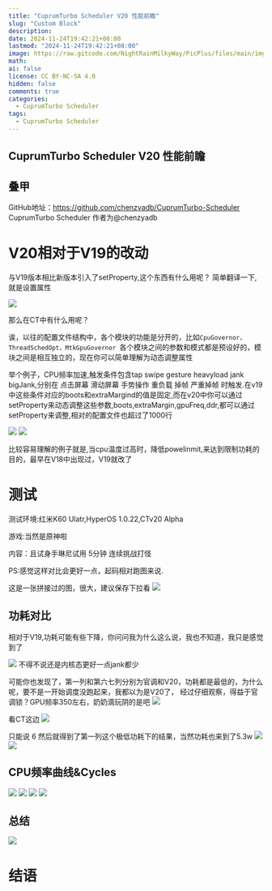```yaml
---
title: "CuprumTurbo Scheduler V20 性能前瞻"
slug: "Custom Block"
description: 
date: 2024-11-24T19:42:21+08:00
lastmod: "2024-11-24T19:42:21+08:00"
image: https://raw.gitcode.com/NightRainMilkyWay/PicPlus/files/main/img/107553243_p0.jpg
math: 
ai: false
license: CC BY-NC-SA 4.0
hidden: false
comments: true
categories:
  - CuprumTurbo Scheduler 
tags:
  - CuprumTurbo Scheduler
---
```

## CuprumTurbo Scheduler V20 性能前瞻
## 叠甲
GitHub地址：https://github.com/chenzyadb/CuprumTurbo-Scheduler
CuprumTurbo Scheduler 作者为@chenzyadb

# V20相对于V19的改动

与V19版本相比新版本引入了setProperty,这个东西有什么用呢？
简单翻译一下,就是设置属性

![](https://img.nightrainmilkyway.cn/img/202411241845647.png)

那么在CT中有什么用呢？

诶，以往的配置文件结构中，各个模块的功能是分开的，比如`CpuGovernor，ThreadSchedOpt，MtkGpuGovernor `各个模块之间的参数和模式都是预设好的，模块之间是相互独立的，现在你可以简单理解为动态调整属性

举个例子，CPU频率加速,触发条件包含tap swipe gesture heavyload jank bigJank,分别在 点击屏幕 滑动屏幕 手势操作 重负载 掉帧 严重掉帧 时触发.在v19中这些条件对应的boots和extraMargind的值是固定,而在v20中你可以通过setProperty来动态调整这些参数,boots,extraMargin,gpuFreq,ddr,都可以通过setProperty来调整,相对的配置文件也超过了1000行

![](https://img.nightrainmilkyway.cn/img/202411241855728.png)
![](https://img.nightrainmilkyway.cn/img/202411241859005.png)


比较容易理解的例子就是,当cpu温度过高时，降低powelinmit,来达到限制功耗的目的，最早在V18中出现过，V19就改了

# 测试

测试环境:红米K60 Ulatr,HyperOS 1.0.22,CTv20 Alpha

游戏:当然是原神啦

内容：且试身手琳尼试用 5分钟 连续挑战打怪

PS:感觉这样对比会更好一点，起码相对跑图来说.

这是一张拼接过的图，很大，建议保存下拉看
![](https://img.nightrainmilkyway.cn/img/202411241915158.png)

## 功耗对比
相对于V19,功耗可能有些下降，你问问我为什么这么说，我也不知道，我只是感觉到了

![](https://img.nightrainmilkyway.cn/img/202411241837146.jpg)
不得不说还是内核态更好一点jank都少

可能你也发现了，第一列和第六七列分别为官调和V20，功耗都是最低的，为什么呢，要不是一开始调度没跑起来，我都以为是V20了，
经过仔细观察，得益于官调锁？GPU频率350左右，奶奶滴玩阴的是吧
![](https://img.nightrainmilkyway.cn/img/202411241837288.jpg)

看CT这边
![](https://img.nightrainmilkyway.cn/img/202411241837115.jpg)

只能说 6 
然后就得到了第一列这个极低功耗下的结果，当然功耗也来到了5.3w
![](https://img.nightrainmilkyway.cn/img/202411241937146.jpg)
![](https://img.nightrainmilkyway.cn/img/202411241837387.jpg)

## CPU频率曲线&Cycles
![](https://img.nightrainmilkyway.cn/img/202411241837251.jpg)
![](https://img.nightrainmilkyway.cn/img/202411241837058.jpg)
![](https://img.nightrainmilkyway.cn/img/202411241837320.jpg)
![](https://img.nightrainmilkyway.cn/img/202411241837180.jpg)

## 总结
![](https://img.nightrainmilkyway.cn/img/202411241942386.jpg)

# 结语
